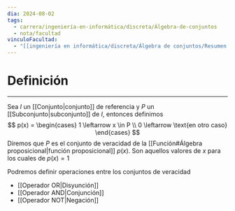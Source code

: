 ```yaml
---
dia: 2024-08-02
tags:
  - carrera/ingeniería-en-informática/discreta/Álgebra-de-conjuntos
  - nota/facultad
vinculoFacultad:
  - "[[ingeniería en informática/discreta/Álgebra de conjuntos/Resumen.md]]"
---
```

# Definición
---
Sea $I$ un [[Conjunto|conjunto]] de referencia y $P$ un [[Subconjunto|subconjunto]] de $I$, entonces definimos $$ p(x) = \begin{cases} 
1 \leftarrow x \in P \\
0 \leftarrow \text{en otro caso}
\end{cases} $$
Diremos que $P$ es el conjunto de veracidad de la [[Función#Álgebra proposicional|función proposicional]] $p(x)$. Son aquellos valores de $x$ para los cuales de $p(x) = 1$

Podremos definir operaciones entre los conjuntos de veracidad
* [[Operador OR|Disyunción]]
* [[Operador AND|Conjunción]]
* [[Operador NOT|Negación]]

